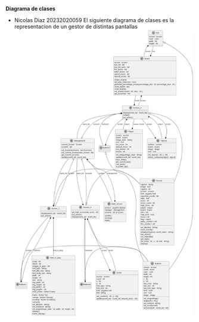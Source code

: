 **Diagrama de clases**

- Nicolas Diaz 20232020059
  El siguiente diagrama de clases es la representacion de un gestor de distintas pantallas
  ![Diagrama de clases](out/UML/Screen/Main.png)

